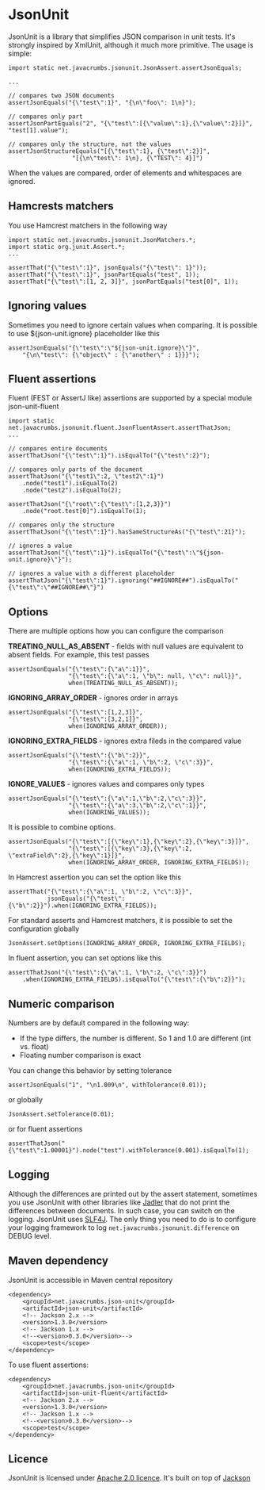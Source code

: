 JsonUnit
===========

JsonUnit is a library that simplifies JSON comparison in unit tests. It's strongly inspired by XmlUnit, although it much more primitive. The usage is
simple:

    import static net.javacrumbs.jsonunit.JsonAssert.assertJsonEquals;
    
    ...

    // compares two JSON documents
    assertJsonEquals("{\"test\":1}", "{\n\"foo\": 1\n}");

    // compares only part
    assertJsonPartEquals("2", "{\"test\":[{\"value\":1},{\"value\":2}]}", "test[1].value");

    // compares only the structure, not the values
    assertJsonStructureEquals("[{\"test\":1}, {\"test\":2}]", 
    			      "[{\n\"test\": 1\n}, {\"TEST\": 4}]")
    
When the values are compared, order of elements and whitespaces are ignored. 

Hamcrests matchers
----------------
You use Hamcrest matchers in the following way

    import static net.javacrumbs.jsonunit.JsonMatchers.*;
    import static org.junit.Assert.*;
    ...

    assertThat("{\"test\":1}", jsonEquals("{\"test\": 1}"));
    assertThat("{\"test\":1}", jsonPartEquals("test", 1));
    assertThat("{\"test\":[1, 2, 3]}", jsonPartEquals("test[0]", 1));

Ignoring values
----------------
Sometimes you need to ignore certain values when comparing. It is possible to use ${json-unit.ignore}
placeholder like this

    assertJsonEquals("{\"test\":\"${json-unit.ignore}\"}",
        "{\n\"test\": {\"object\" : {\"another\" : 1}}}");

Fluent assertions
---------------
Fluent (FEST or AssertJ like) assertions are supported by a special module json-unit-fluent

    import static net.javacrumbs.jsonunit.fluent.JsonFluentAssert.assertThatJson;
    ...

    // compares entire documents
    assertThatJson("{\"test\":1}").isEqualTo("{\"test\":2}");

    // compares only parts of the document
    assertThatJson("{\"test1\":2, \"test2\":1}")
        .node("test1").isEqualTo(2)
        .node("test2").isEqualTo(2);

    assertThatJson("{\"root\":{\"test\":[1,2,3}}")
        .node("root.test[0]").isEqualTo(1);

    // compares only the structure
    assertThatJson("{\"test\":1}").hasSameStructureAs("{\"test\":21}");

    // ignores a value
    assertThatJson("{\"test\":1}").isEqualTo("{\"test\":\"${json-unit.ignore}\"}");

    // ignores a value with a different placeholder
    assertThatJson("{\"test\":1}").ignoring("##IGNORE##").isEqualTo("{\"test\":\"##IGNORE##\"}")

Options
---------------
There are multiple options how you can configure the comparison

**TREATING_NULL_AS_ABSENT** - fields with null values are equivalent to absent fields. For example, this test passes
  
    assertJsonEquals("{\"test\":{\"a\":1}}",
                     "{\"test\":{\"a\":1, \"b\": null, \"c\": null}}",
                     when(TREATING_NULL_AS_ABSENT));
    
**IGNORING_ARRAY_ORDER** - ignores order in arrays

    assertJsonEquals("{\"test\":[1,2,3]}", 
                     "{\"test\":[3,2,1]}",
                     when(IGNORING_ARRAY_ORDER));
    
**IGNORING_EXTRA_FIELDS** - ignores extra fileds in the compared value

    assertJsonEquals("{\"test\":{\"b\":2}}", 
                     "{\"test\":{\"a\":1, \"b\":2, \"c\":3}}",
                     when(IGNORING_EXTRA_FIELDS));
    
**IGNORE_VALUES** - ignores values and compares only types

    assertJsonEquals("{\"test\":{\"a\":1,\"b\":2,\"c\":3}}", 
                     "{\"test\":{\"a\":3,\"b\":2,\"c\":1}}",
                     when(IGNORING_VALUES));
    
It is possible to combine options. 

    assertJsonEquals("{\"test\":[{\"key\":1},{\"key\":2},{\"key\":3}]}", 
                     "{\"test\":[{\"key\":3},{\"key\":2, \"extraField\":2},{\"key\":1}]}",
                     when(IGNORING_ARRAY_ORDER, IGNORING_EXTRA_FIELDS));
                     
In Hamcrest assertion you can set the option like this

    assertThat("{\"test\":{\"a\":1, \"b\":2, \"c\":3}}",
               jsonEquals("{\"test\":{\"b\":2}}").when(IGNORING_EXTRA_FIELDS));
               
For standard asserts and Hamcrest matchers, it is possible to set the configuration globally

    JsonAssert.setOptions(IGNORING_ARRAY_ORDER, IGNORING_EXTRA_FIELDS);

In fluent assertion, you can set options like this

    assertThatJson("{\"test\":{\"a\":1, \"b\":2, \"c\":3}}")
        .when(IGNORING_EXTRA_FIELDS).isEqualTo("{\"test\":{\"b\":2}}");

Numeric comparison
--------------------
Numbers are by default compared in the following way:

* If the type differs, the number is different. So 1 and 1.0 are different (int vs. float)
* Floating number comparison is exact

You can change this behavior by setting tolerance

    assertJsonEquals("1", "\n1.009\n", withTolerance(0.01));
    
or globally 

    JsonAssert.setTolerance(0.01);

or for fluent assertions

    assertThatJson("{\"test\":1.00001}").node("test").withTolerance(0.001).isEqualTo(1);

Logging
-------
Although the differences are printed out by the assert statement, sometimes you use JsonUnit with other libraries like
[Jadler](http://jadler.net) that do not print the differences between documents. In such case, you can switch on the
logging. JsonUnit uses [SLF4J](http://www.slf4j.org/). The only thing you need to do is to configure your logging
framework to log `net.javacrumbs.jsonunit.difference` on DEBUG level.

Maven dependency
----------------
JsonUnit is accessible in Maven central repository
	
	<dependency>
    	<groupId>net.javacrumbs.json-unit</groupId>
    	<artifactId>json-unit</artifactId>
    	<!-- Jackson 2.x -->
        <version>1.3.0</version>
        <!-- Jackson 1.x -->
        <!--<version>0.3.0</version>-->
    	<scope>test</scope>
	</dependency>

To use fluent assertions:

	<dependency>
    	<groupId>net.javacrumbs.json-unit</groupId>
    	<artifactId>json-unit-fluent</artifactId>
        <!-- Jackson 2.x -->
        <version>1.3.0</version>
        <!-- Jackson 1.x -->
        <!--<version>0.3.0</version>-->
    	<scope>test</scope>
	</dependency>

Licence
-------
JsonUnit is licensed under [Apache 2.0 licence](https://www.apache.org/licenses/LICENSE-2.0). It's built on top 
of [Jackson](http://jackson.codehaus.org/)


